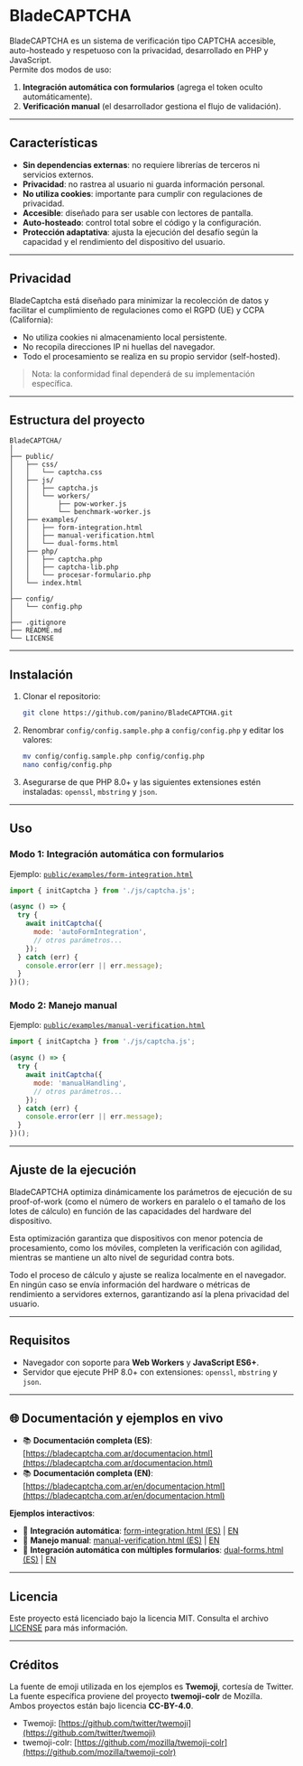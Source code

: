 # BladeCAPTCHA

BladeCAPTCHA es un sistema de verificación tipo CAPTCHA accesible, auto-hosteado y respetuoso con la privacidad, desarrollado en PHP y JavaScript.  
Permite dos modos de uso:
1. **Integración automática con formularios** (agrega el token oculto automáticamente).
2. **Verificación manual** (el desarrollador gestiona el flujo de validación).

---

## Características

- **Sin dependencias externas**: no requiere librerías de terceros ni servicios externos.
- **Privacidad**: no rastrea al usuario ni guarda información personal.
- **No utiliza cookies**: importante para cumplir con regulaciones de privacidad.
- **Accesible**: diseñado para ser usable con lectores de pantalla.
- **Auto-hosteado**: control total sobre el código y la configuración.
- **Protección adaptativa**: ajusta la ejecución del desafío según la capacidad y el rendimiento del dispositivo del usuario.

---

## Privacidad

BladeCaptcha está diseñado para minimizar la recolección de datos y facilitar el cumplimiento de regulaciones como el RGPD (UE) y CCPA (California):

- No utiliza cookies ni almacenamiento local persistente.
- No recopila direcciones IP ni huellas del navegador.
- Todo el procesamiento se realiza en su propio servidor (self-hosted).

> Nota: la conformidad final dependerá de su implementación específica.

---

## Estructura del proyecto

```
BladeCAPTCHA/
│
├── public/                   
│   ├── css/
│   │   └── captcha.css
│   ├── js/
│   │   ├── captcha.js
│   │   └── workers/
│   │       ├── pow-worker.js
│   │       └── benchmark-worker.js
│   ├── examples/
│   │   ├── form-integration.html
│   │   ├── manual-verification.html
│   │   └── dual-forms.html
│   ├── php/
│   │   ├── captcha.php
│   │   ├── captcha-lib.php
│   │   └── procesar-formulario.php
│   └── index.html
│
├── config/                    
│   └── config.php
│
├── .gitignore
├── README.md
└── LICENSE
```

---

## Instalación

1. Clonar el repositorio:
   ```bash
   git clone https://github.com/panino/BladeCAPTCHA.git
   ```
2. Renombrar `config/config.sample.php` a `config/config.php` y editar los valores:
   ```bash
   mv config/config.sample.php config/config.php
   nano config/config.php
   ```
3. Asegurarse de que PHP 8.0+ y las siguientes extensiones estén instaladas: `openssl`, `mbstring` y `json`.

---

## Uso

### Modo 1: Integración automática con formularios

Ejemplo: [`public/examples/form-integration.html`](public/examples/form-integration.html)

```js
import { initCaptcha } from './js/captcha.js';

(async () => {
  try {
    await initCaptcha({
      mode: 'autoFormIntegration',
      // otros parámetros...
    });
  } catch (err) {
    console.error(err || err.message);
  }
})();
```

### Modo 2: Manejo manual

Ejemplo: [`public/examples/manual-verification.html`](public/examples/manual-verification.html)

```js
import { initCaptcha } from './js/captcha.js';

(async () => {
  try {
    await initCaptcha({
      mode: 'manualHandling',
      // otros parámetros...
    });
  } catch (err) {
    console.error(err || err.message);
  }
})();
```

---

## Ajuste de la ejecución

BladeCAPTCHA optimiza dinámicamente los parámetros de ejecución de su proof-of-work (como el número de workers en paralelo o el tamaño de los lotes de cálculo) en función de las capacidades del hardware del dispositivo.

Esta optimización garantiza que dispositivos con menor potencia de procesamiento, como los móviles, completen la verificación con agilidad, mientras se mantiene un alto nivel de seguridad contra bots.

Todo el proceso de cálculo y ajuste se realiza localmente en el navegador. En ningún caso se envía información del hardware o métricas de rendimiento a servidores externos, garantizando así la plena privacidad del usuario.

---

## Requisitos

- Navegador con soporte para **Web Workers** y **JavaScript ES6+**.
- Servidor que ejecute PHP 8.0+ con extensiones: `openssl`, `mbstring` y `json`.

---

## 🌐 Documentación y ejemplos en vivo

- 📚 **Documentación completa (ES)**: [https://bladecaptcha.com.ar/documentacion.html](https://bladecaptcha.com.ar/documentacion.html)  
- 📚 **Documentación completa (EN)**: [https://bladecaptcha.com.ar/en/documentacion.html](https://bladecaptcha.com.ar/en/documentacion.html)  

**Ejemplos interactivos**:
- 🔹 **Integración automática**: [form-integration.html (ES)](https://bladecaptcha.com.ar/BladeCAPTCHA/public/examples/form-integration.html) | [EN](https://bladecaptcha.com.ar/BladeCAPTCHA/public/examples/form-integration-en.html)  
- 🔹 **Manejo manual**: [manual-verification.html (ES)](https://bladecaptcha.com.ar/BladeCAPTCHA/public/examples/manual-verification.html) | [EN](https://bladecaptcha.com.ar/BladeCAPTCHA/public/examples/manual-verification-en.html)  
- 🔹 **Integración automática con múltiples formularios**: [dual-forms.html (ES)](https://bladecaptcha.com.ar/BladeCAPTCHA/public/examples/dual-forms.html) | [EN](https://bladecaptcha.com.ar/BladeCAPTCHA/public/examples/dual-forms-en.html)

---

## Licencia

Este proyecto está licenciado bajo la licencia MIT. Consulta el archivo [LICENSE](LICENSE) para más información.

---

## Créditos

La fuente de emoji utilizada en los ejemplos es **Twemoji**, cortesía de Twitter.  
La fuente específica proviene del proyecto **twemoji-colr** de Mozilla.  
Ambos proyectos están bajo licencia **CC-BY-4.0**.

- Twemoji: [https://github.com/twitter/twemoji](https://github.com/twitter/twemoji)  
- twemoji-colr: [https://github.com/mozilla/twemoji-colr](https://github.com/mozilla/twemoji-colr)
